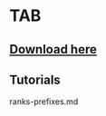 # TAB

## [Download here](https://www.mc-market.org/resources/14009/)

## Tutorials


<Card title="ranks-prefixes.md" icon="text" href="/../../plugin-usage/adding-content/ranks-prefixes.md/">
ranks-prefixes.md
</Card>

